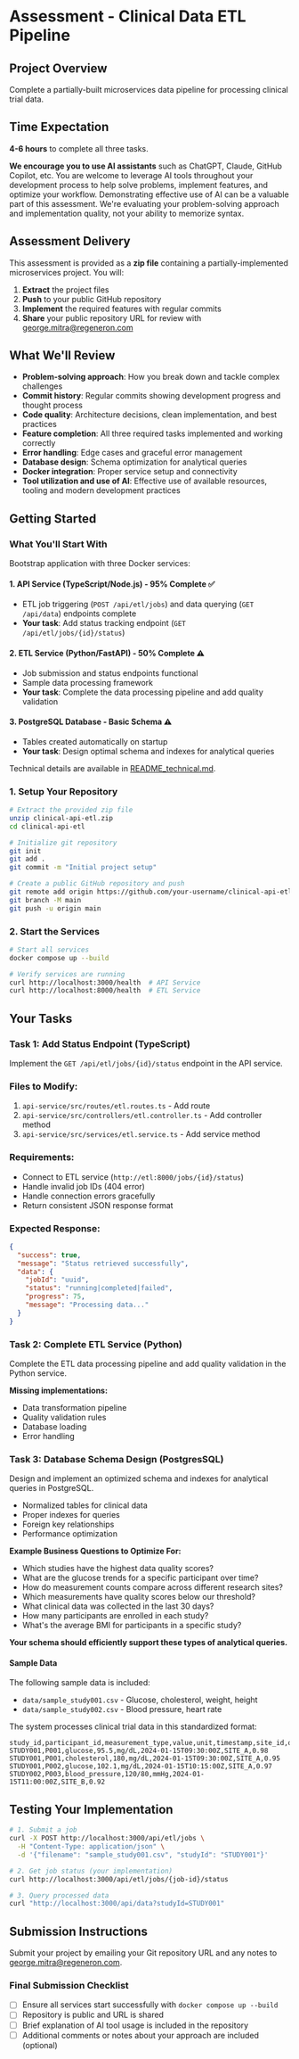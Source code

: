 # Assessment - Clinical Data ETL Pipeline

## Project Overview
Complete a partially-built microservices data pipeline for processing clinical trial data.

## Time Expectation
**4-6 hours** to complete all three tasks.

**We encourage you to use AI assistants** such as ChatGPT, Claude, GitHub Copilot, etc. You are welcome to leverage AI tools throughout your development process to help solve problems, implement features, and optimize your workflow. Demonstrating effective use of AI can be a valuable part of this assessment. We're evaluating your problem-solving approach and implementation quality, not your ability to memorize syntax.

## Assessment Delivery

This assessment is provided as a **zip file** containing a partially-implemented microservices project. You will:

1. **Extract** the project files
2. **Push** to your public GitHub repository  
3. **Implement** the required features with regular commits
4. **Share** your public repository URL for review with [george.mitra@regeneron.com](mailto:george.mitra@regeneron.com)

## What We'll Review
- **Problem-solving approach**: How you break down and tackle complex challenges
- **Commit history**: Regular commits showing development progress and thought process
- **Code quality**: Architecture decisions, clean implementation, and best practices
- **Feature completion**: All three required tasks implemented and working correctly
- **Error handling**: Edge cases and graceful error management
- **Database design**: Schema optimization for analytical queries
- **Docker integration**: Proper service setup and connectivity
- **Tool utilization and use of AI**: Effective use of available resources, tooling and modern development practices

## Getting Started

### What You'll Start With
Bootstrap application with three Docker services:

#### 1. API Service (TypeScript/Node.js) - 95% Complete ✅
- ETL job triggering (`POST /api/etl/jobs`) and data querying (`GET /api/data`) endpoints complete
- **Your task**: Add status tracking endpoint (`GET /api/etl/jobs/{id}/status`)

#### 2. ETL Service (Python/FastAPI) - 50% Complete ⚠️
- Job submission and status endpoints functional
- Sample data processing framework
- **Your task**: Complete the data processing pipeline and add quality validation

#### 3. PostgreSQL Database - Basic Schema ⚠️
- Tables created automatically on startup
- **Your task**: Design optimal schema and indexes for analytical queries

Technical details are available in [README_technical.md](./README_technical.md).

### 1. Setup Your Repository

```bash
# Extract the provided zip file
unzip clinical-api-etl.zip
cd clinical-api-etl

# Initialize git repository
git init
git add .
git commit -m "Initial project setup"

# Create a public GitHub repository and push
git remote add origin https://github.com/your-username/clinical-api-etl.git
git branch -M main
git push -u origin main
```

### 2. Start the Services

```bash
# Start all services
docker compose up --build

# Verify services are running
curl http://localhost:3000/health  # API Service
curl http://localhost:8000/health  # ETL Service
```

## Your Tasks

### Task 1: Add Status Endpoint (TypeScript)

Implement the `GET /api/etl/jobs/{id}/status` endpoint in the API service.

### Files to Modify:
1. `api-service/src/routes/etl.routes.ts` - Add route
2. `api-service/src/controllers/etl.controller.ts` - Add controller method  
3. `api-service/src/services/etl.service.ts` - Add service method

### Requirements:
- Connect to ETL service (`http://etl:8000/jobs/{id}/status`)
- Handle invalid job IDs (404 error)
- Handle connection errors gracefully
- Return consistent JSON response format

### Expected Response:
```json
{
  "success": true,
  "message": "Status retrieved successfully",
  "data": {
    "jobId": "uuid",
    "status": "running|completed|failed",
    "progress": 75,
    "message": "Processing data..."
  }
}
```

### Task 2: Complete ETL Service (Python)

Complete the ETL data processing pipeline and add quality validation in the Python service.

**Missing implementations:**
- Data transformation pipeline
- Quality validation rules
- Database loading
- Error handling

### Task 3: Database Schema Design (PostgresSQL)

Design and implement an optimized schema and indexes for analytical queries in PostgreSQL.

- Normalized tables for clinical data
- Proper indexes for queries
- Foreign key relationships
- Performance optimization

**Example Business Questions to Optimize For:**
- Which studies have the highest data quality scores?
- What are the glucose trends for a specific participant over time?
- How do measurement counts compare across different research sites?
- Which measurements have quality scores below our threshold?
- What clinical data was collected in the last 30 days?
- How many participants are enrolled in each study?
- What's the average BMI for participants in a specific study?

**Your schema should efficiently support these types of analytical queries.**

#### Sample Data

The following sample data is included:

- `data/sample_study001.csv` - Glucose, cholesterol, weight, height
- `data/sample_study002.csv` - Blood pressure, heart rate

The system processes clinical trial data in this standardized format:

```csv
study_id,participant_id,measurement_type,value,unit,timestamp,site_id,quality_score
STUDY001,P001,glucose,95.5,mg/dL,2024-01-15T09:30:00Z,SITE_A,0.98
STUDY001,P001,cholesterol,180,mg/dL,2024-01-15T09:30:00Z,SITE_A,0.95
STUDY001,P002,glucose,102.1,mg/dL,2024-01-15T10:15:00Z,SITE_A,0.97
STUDY002,P003,blood_pressure,120/80,mmHg,2024-01-15T11:00:00Z,SITE_B,0.92
```

## Testing Your Implementation

```bash
# 1. Submit a job
curl -X POST http://localhost:3000/api/etl/jobs \
  -H "Content-Type: application/json" \
  -d '{"filename": "sample_study001.csv", "studyId": "STUDY001"}'

# 2. Get job status (your implementation)
curl http://localhost:3000/api/etl/jobs/{job-id}/status

# 3. Query processed data
curl "http://localhost:3000/api/data?studyId=STUDY001"
```

## Submission Instructions
Submit your project by emailing your Git repository URL and any notes to [george.mitra@regeneron.com](mailto:george.mitra@regeneron.com).

### Final Submission Checklist
- [ ] Ensure all services start successfully with `docker compose up --build`
- [ ] Repository is public and URL is shared
- [ ] Brief explanation of AI tool usage is included in the repository
- [ ] Additional comments or notes about your approach are included (optional)